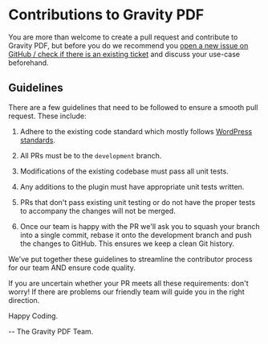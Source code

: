 # Contributions to Gravity PDF

You are more than welcome to create a pull request and contribute to Gravity PDF, but before you do we recommend you [open a new issue on GitHub / check if there is an existing ticket](https://github.com/GravityPDF/gravity-pdf-images/issues) and discuss your use-case beforehand.

## Guidelines

There are a few guidelines that need to be followed to ensure a smooth pull request. These include:

1. Adhere to the existing code standard which mostly follows [WordPress standards](https://make.wordpress.org/core/handbook/best-practices/coding-standards/php/).

1. All PRs must be to the `development` branch.

1. Modifications of the existing codebase must pass all unit tests.

1. Any additions to the plugin must have appropriate unit tests written.

1. PRs that don't pass existing unit testing or do not have the proper tests to accompany the changes will not be merged.

1. Once our team is happy with the PR we'll ask you to squash your branch into a single commit, rebase it onto the development branch and push the changes to GitHub. This ensures we keep a clean Git history.

We've put together these guidelines to streamline the contributor process for our team AND ensure code quality.

If you are uncertain whether your PR meets all these requirements: don't worry! If there are problems our friendly team will guide you in the right direction.

Happy Coding.

-- The Gravity PDF Team.
